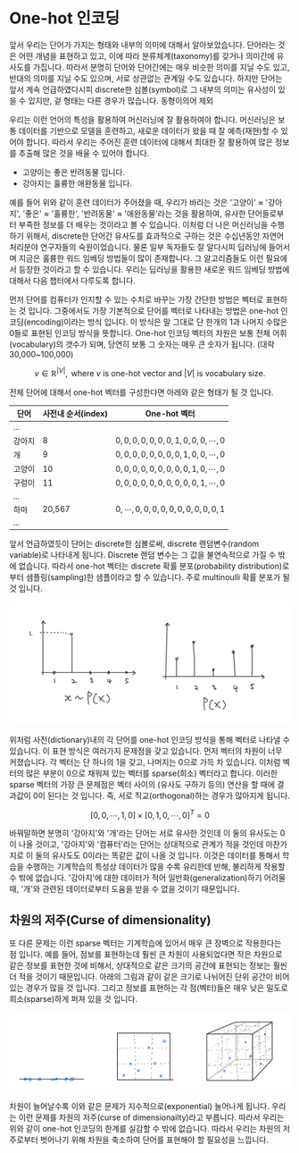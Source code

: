 # One-hot 인코딩

앞서 우리는 단어가 가지는 형태와 내부의 의미에 대해서 알아보았습니다. 단어라는 것은 어떤 개념을 표현하고 있고, 이에 따라 분류체계(taxonomy)를 갖거나 의미간에 유사도를 가집니다. 따라서 분명히 단어와 단어간에는 매우 비슷한 의미를 지닐 수도 있고, 반대의 의미를 지닐 수도 있으며, 서로 상관없는 관계일 수도 있습니다. 하지만 단어는 앞서 계속 언급하였다시피 discrete한 심볼(symbol)로 그 내부의 의미는 유사성이 있을 수 있지만, 겉 형태는 다른 경우가 많습니다. <comment> 동형이의어 제외 </comment>

우리는 이런 언어의 특성을 활용하여 머신러닝에 잘 활용하여야 합니다. 머신러닝은 보통 데이터를 기반으로 모델을 훈련하고, 새로운 데이터가 왔을 때 잘 예측(재현)할 수 있어야 합니다. 따라서 우리는 주어진 훈련 데이터에 대해서 최대한 잘 활용하여 많은 정보를 추출해 많은 것을 배울 수 있어야 합니다.

- 고양이는 좋은 반려동물 입니다.
- 강아지는 훌륭한 애완동물 입니다.

예를 들어 위와 같이 훈련 데이터가 주어졌을 때, 우리가 바라는 것은 '고양이' $\approx$ '강아지', '좋은' $\approx$ '훌륭한', '반려동물' $\approx$ '애완동물'라는 것을 활용하여, 유사한 단어들로부터 부족한 정보를 더 배우는 것이라고 볼 수 있습니다. 이처럼 더 나은 머신러닝을 수행하기 위해서, discrete한 단어간 유사도를 효과적으로 구하는 것은 수십년동안 자연어처리분야 연구자들의 숙원이었습니다. 물론 일부 독자들도 잘 알다시피 딥러닝에 들어서며 지금은 훌륭한 워드 임베딩 방법들이 많이 존재합니다. 그 알고리즘들도 이런 필요에서 등장한 것이라고 할 수 있습니다. <comment> 우리는 딥러닝을 활용한 새로운 워드 임베딩 방법에 대해서 다음 챕터에서 다루도록 합니다. </comment>

먼저 단어를 컴퓨터가 인지할 수 있는 수치로 바꾸는 가장 간단한 방법은 벡터로 표현하는 것 입니다. 그중에서도 가장 기본적으로 단어를 벡터로 나타내는 방법은 one-hot 인코딩(encoding)이라는 방식 입니다. 이 방식은 말 그대로 단 한개의 1과 나머지 수많은 0들로 표현된 인코딩 방식을 뜻합니다. One-hot 인코딩 벡터의 차원은 보통 전체 어휘(vocabulary)의 갯수가 되며, 당연히 보통 그 숫자는 매우 큰 숫자가 됩니다. (대략 30,000~100,000)

$$v\in\mathbb{R}^{|V|},\text{ where }v\text{ is one-hot vector and }|V|\text{ is vocabulary size.}$$

전체 단어에 대해서 one-hot 벡터를 구성한다면 아래와 같은 형태가 될 것 입니다.

|단어|사전내 순서(index)|One-hot 벡터|
|-|-|-|
|...|||
|강아지|8| $0,0,0,0,0,0,0,1,0,0,0,\cdots,0$ |
|개|9| $0,0,0,0,0,0,0,0,1,0,0,\cdots,0$ |
|고양이|10| $0,0,0,0,0,0,0,0,0,1,0,\cdots,0$ |
|구렁이|11| $0,0,0,0,0,0,0,0,0,0,1,\cdots,0$ |
|...|||
|하마|20,567| $0,\cdots,0,0,0,0,0,0,0,0,0,0,1$ |
|...|||

앞서 언급하였듯이 단어는 discrete한 심볼로써, discrete 랜덤변수(random variable)로 나타내게 됩니다. Discrete 랜덤 변수는 그 값을 불연속적으로 가질 수 밖에 없습니다. 따라서 one-hot 벡터는 discrete 확률 분포(probability distribution)로부터 샘플링(sampling)한 샘플이라고 할 수 있습니다. <comment> 주로 multinoulli 확률 분포가 될 것 입니다. </comment>

![Discrete 확률 분포로부터 샘플링하여 얻어지는 One-hot 벡터](../assets/wsd-one_hot_from_discrete_prob_dist.png)

위처럼 사전(dictionary)내의 각 단어를 one-hot 인코딩 방식을 통해 벡터로 나타낼 수 있습니다. 이 표현 방식은 여러가지 문제점을 갖고 있습니다. 먼저 벡터의 차원이 너무 커졌습니다. 각 벡터는 단 하나의 1을 갖고, 나머지는 0으로 가득 차 있습니다. 이처럼 벡터의 많은 부분이 0으로 채워져 있는 벡터를 sparse(희소) 벡터라고 합니다. 이러한 sparse 벡터의 가장 큰 문제점은 벡터 사이의 (유사도 구하기 등의) 연산을 할 때에 결과값이 0이 된다는 것 입니다. 즉, 서로 직교(orthogonal)하는 경우가 많아지게 됩니다.

$$[0,0,\cdots,1,0]\times[0,1,0,\cdots,0]^T=0$$

바꿔말하면 분명히 '강아지'와 '개'라는 단어는 서로 유사한 것인데 이 둘의 유사도는 0이 나올 것이고, '강아지'와 '컴퓨터'라는 단어는 상대적으로 관계가 적을 것인데 마찬가지로 이 둘의 유사도도 0이라는 똑같은 값이 나올 것 입니다. 이것은 데이터를 통해서 학습을 수행하는 기계학습의 특성상 데이터가 많을 수록 유리한데 반해, 불리하게 작용할 수 밖에 없습니다. '강아지'에 대한 데이터가 적어 일반화(generalization)하기 어려울 때, '개'와 관련된 데이터로부터 도움을 받을 수 없을 것이기 때문입니다.

## 차원의 저주(Curse of dimensionality)

또 다른 문제는 이런 sparse 벡터는 기계학습에 있어서 매우 큰 장벽으로 작용한다는 점 입니다. 예를 들어, 점보를 표현하는데 훨씬 큰 차원이 사용되었다면 작은 차원으로 같은 정보를 표현한 것에 비해서, 상대적으로 같은 크기의 공간에 표현되는 정보는 훨씬 더 적을 것이기 때문입니다. 아래의 그림과 같이 같은 크기로 나뉘어진 단위 공간이 비어있는 경우가 많을 것 입니다. 그리고 정보를 표현하는 각 점(벡터)들은 매우 낮은 밀도로 희소(sparse)하게 퍼져 있을 것 입니다.

![차원의 저주: 차원이 높을 수록 같은 정보를 표현하는데 불리합니다.](../assets/wsd-curse_of_dimensionality.png)

차원이 늘어날수록 이와 같은 문제가 지수적으로(exponential) 늘어나게 됩니다. 우리는 이런 문제를 차원의 저주(curse of dimensionailty)라고 부릅니다. 따라서 우리는 위와 같이 one-hot 인코딩의 한계를 실감할 수 밖에 없습니다. 따라서 우리는 차원의 저주로부터 벗어나기 위해 차원을 축소하여 단어를 표현해야 할 필요성을 느낍니다.
